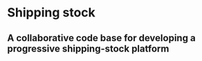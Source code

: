 # Shipping stock

## A collaborative code base for developing a progressive shipping-stock platform

